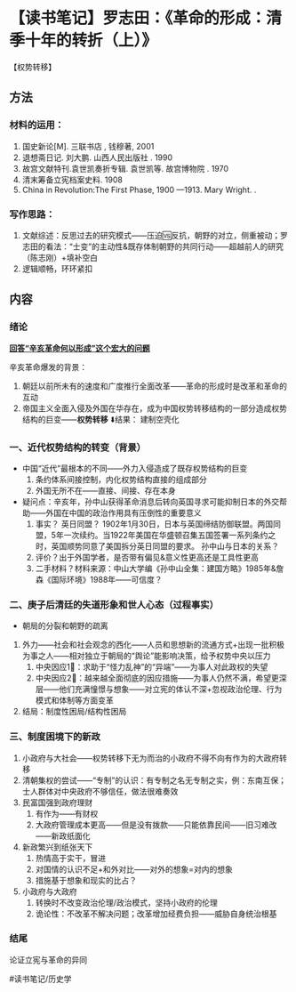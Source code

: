 # 【读书笔记】罗志田：《革命的形成：清季十年的转折（上）》
【权势转移】

## 方法
### 材料的运用：
1. 国史新论[M]. 三联书店 , 钱穆著, 2001
2. 退想斋日记. 刘大鹏. 山西人民出版社 . 1990
3. 故宫文献特刊.袁世凯奏折专辑. 袁世凯等. 故宫博物院 . 1970
4. 清末筹备立宪档案史料.  1908
5. China in Revolution:The First Phase, 1900 —1913. Mary Wright. .

### 写作思路：
1. 文献综述：反思过去的研究模式——压迫🆚反抗，朝野的对立，侧重被动；罗志田的看法：“士变”的主动性&既存体制朝野的共同行动——超越前人的研究（陈志刚）+填补空白
2. 逻辑顺畅，环环紧扣

## 内容
### 绪论
<u>**回答“辛亥革命何以形成”这个宏大的问题**</u>

辛亥革命爆发的背景：
1. 朝廷以前所未有的速度和广度推行全面改革——革命的形成时是改革和革命的互动
2. 帝国主义全面入侵及外国在华存在，成为中国权势转移结构的一部分造成权势结构的巨变——**权势转移**
⬇️结果：
建制空壳化

### 一、近代权势结构的转变（背景）
* 中国“近代”最根本的不同——外力入侵造成了既存权势结构的巨变
	1. 条约体系间接控制，内化权势结构直接的组成部分
	2. 外国无所不在——直接、间接、存在本身
* 疑问点：辛亥年，孙中山获得革命消息后转向英国寻求可能抑制日本的外交帮助——外国在中国的政治作用具有压倒性的重要意义
	1. 事实？ 英日同盟？ 1902年1月30日，日本与英国缔结防御联盟。两国同盟，5年一次续约。当1922年美国在华盛顿召集五国签署一系列条约之时，英国顺势同意了美国拆分英日同盟的要求。 孙中山与日本的关系？
	2. 评价？出于外国学者，是否带有偏见&意义性更高还是工具性更高
	3. 二手材料？材料来源：中山大学编《孙中山全集：建国方略》1985年&詹森《国际环境》1988年——可信度？

### 二、庚子后清廷的失道形象和世人心态（过程事实）
* 朝局的分裂和朝野的疏离
1. 外力——社会和社会观念的西化——人员和思想新的流通方式+出现一批积极为事之人——相对独立于朝局的“舆论”能影响决策，给予权势中央以压力
	1. 中央因应1⃣️：求助于“怪力乱神”的“异端”——为事人对此政权的失望
	2. 中央因应2⃣️：越来越全面彻底的因应措施——为事人仍然不满，希望更深层——他们充满憧憬与想象——对立宪的体认不深+忽视政治伦理、行为模式和体制等方面变革
2. 结局：制度性困局/结构性困局

### 三、制度困境下的新政
1. 小政府与大社会——权势转移下无为而治的小政府不得不向有作为的大政府转移
2. 清朝集权的尝试——“专制”的认识：有专制之名无专制之实，例：东南互保；士人群体对中央政府不够信任，做法很难奏效
3. 民富国强到政府理财
	1. 有作为——有财权
	2. 大政府管理成本更高——但是没有拨款——只能依靠民间——旧习难改——新政纸面化
4. 新政繁兴到纸张天下
	1. 热情高于实干，冒进
	2. 对国情的认识不足+和外对比——对外的想象=对内的想象
	3. 措施基于想象和现实的比占？
5. 小政府与大政府
	1. 转换时不改变政治伦理/政治模式，坚持小政府的伦理
	2. 诡论性：不改革不解决问题；改革增加经费负担——威胁自身统治根基

### 结尾
论证立宪与革命的异同



#读书笔记/历史学
